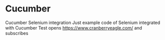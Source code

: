# Cucumber
Cucumber Selenium integration
Just example code of Selenium integrated with Cucumber
Test opens https://www.cranberryeagle.com/ and subscribes 
